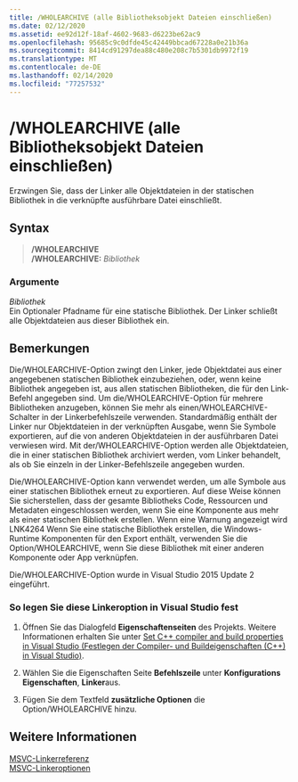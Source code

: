 ```yaml
---
title: /WHOLEARCHIVE (alle Bibliotheksobjekt Dateien einschließen)
ms.date: 02/12/2020
ms.assetid: ee92d12f-18af-4602-9683-d6223be62ac9
ms.openlocfilehash: 95685c9c0dfde45c42449bbcad67228a0e21b36a
ms.sourcegitcommit: 8414cd91297dea88c480e208c7b5301db9972f19
ms.translationtype: MT
ms.contentlocale: de-DE
ms.lasthandoff: 02/14/2020
ms.locfileid: "77257532"
---
```

# <a name="wholearchive-include-all-library-object-files"></a>/WHOLEARCHIVE (alle Bibliotheksobjekt Dateien einschließen)

Erzwingen Sie, dass der Linker alle Objektdateien in der statischen Bibliothek in die verknüpfte ausführbare Datei einschließt.

## <a name="syntax"></a>Syntax

> **/WHOLEARCHIVE**\
> **/WHOLEARCHIVE:** _Bibliothek_

### <a name="arguments"></a>Argumente

*Bibliothek*\
Ein Optionaler Pfadname für eine statische Bibliothek. Der Linker schließt alle Objektdateien aus dieser Bibliothek ein.

## <a name="remarks"></a>Bemerkungen

Die/WHOLEARCHIVE-Option zwingt den Linker, jede Objektdatei aus einer angegebenen statischen Bibliothek einzubeziehen, oder, wenn keine Bibliothek angegeben ist, aus allen statischen Bibliotheken, die für den Link-Befehl angegeben sind. Um die/WHOLEARCHIVE-Option für mehrere Bibliotheken anzugeben, können Sie mehr als einen/WHOLEARCHIVE-Schalter in der Linkerbefehlszeile verwenden. Standardmäßig enthält der Linker nur Objektdateien in der verknüpften Ausgabe, wenn Sie Symbole exportieren, auf die von anderen Objektdateien in der ausführbaren Datei verwiesen wird. Mit der/WHOLEARCHIVE-Option werden alle Objektdateien, die in einer statischen Bibliothek archiviert werden, vom Linker behandelt, als ob Sie einzeln in der Linker-Befehlszeile angegeben wurden.

Die/WHOLEARCHIVE-Option kann verwendet werden, um alle Symbole aus einer statischen Bibliothek erneut zu exportieren. Auf diese Weise können Sie sicherstellen, dass der gesamte Bibliotheks Code, Ressourcen und Metadaten eingeschlossen werden, wenn Sie eine Komponente aus mehr als einer statischen Bibliothek erstellen. Wenn eine Warnung angezeigt wird LNK4264 Wenn Sie eine statische Bibliothek erstellen, die Windows-Runtime Komponenten für den Export enthält, verwenden Sie die Option/WHOLEARCHIVE, wenn Sie diese Bibliothek mit einer anderen Komponente oder App verknüpfen.

Die/WHOLEARCHIVE-Option wurde in Visual Studio 2015 Update 2 eingeführt.

### <a name="to-set-this-linker-option-in-visual-studio"></a>So legen Sie diese Linkeroption in Visual Studio fest

1. Öffnen Sie das Dialogfeld **Eigenschaftenseiten** des Projekts. Weitere Informationen erhalten Sie unter [Set C++ compiler and build properties in Visual Studio (Festlegen der Compiler- und Buildeigenschaften (C++) in Visual Studio)](../working-with-project-properties.md).

1. Wählen Sie die Eigenschaften Seite **Befehlszeile** unter **Konfigurations Eigenschaften**, **Linker**aus.

1. Fügen Sie dem Textfeld **zusätzliche Optionen** die Option/WHOLEARCHIVE hinzu.

## <a name="see-also"></a>Weitere Informationen

[MSVC-Linkerreferenz](linking.md)<br/>
[MSVC-Linkeroptionen](linker-options.md)
